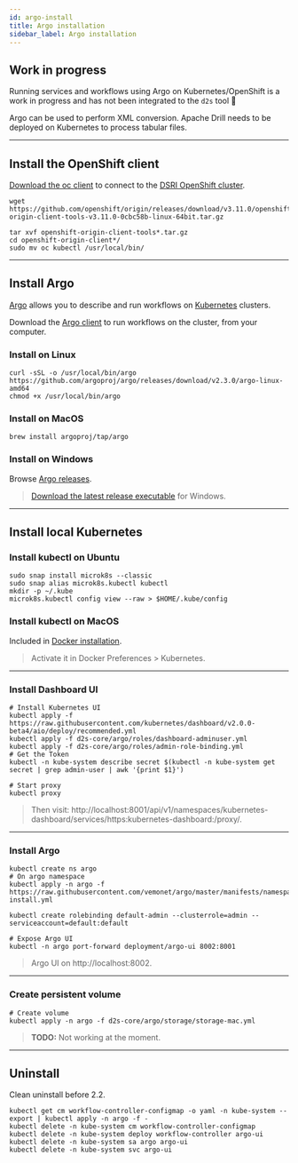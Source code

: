 ```yaml
---
id: argo-install
title: Argo installation
sidebar_label: Argo installation
---
```


## Work in progress

Running services and workflows using Argo on Kubernetes/OpenShift is a work in progress and has not been integrated to the `d2s` tool 🔧

Argo can be used to perform XML conversion. Apache Drill needs to be deployed on Kubernetes to process tabular files.

---

## Install the OpenShift client

[Download the oc client](https://www.okd.io/download.html) to connect to the [DSRI OpenShift cluster](https://app.dsri.unimaas.nl:8443/).

```shell
wget https://github.com/openshift/origin/releases/download/v3.11.0/openshift-origin-client-tools-v3.11.0-0cbc58b-linux-64bit.tar.gz

tar xvf openshift-origin-client-tools*.tar.gz
cd openshift-origin-client*/
sudo mv oc kubectl /usr/local/bin/
```

---

## Install Argo

[Argo](https://argoproj.github.io/argo/) allows you to describe and run workflows on [Kubernetes](https://kubernetes.io/) clusters.

Download the [Argo client](https://github.com/argoproj/argo/blob/master/demo.md#1-download-argo) to run workflows on the cluster, from your computer.

### Install on Linux

```shell
curl -sSL -o /usr/local/bin/argo https://github.com/argoproj/argo/releases/download/v2.3.0/argo-linux-amd64
chmod +x /usr/local/bin/argo
```

### Install on MacOS

```shell
brew install argoproj/tap/argo
```

### Install on Windows

Browse [Argo releases](https://github.com/argoproj/argo/releases).

> [Download the latest release executable](https://github.com/argoproj/argo/releases/latest/download/argo-windows-amd64) for Windows.

---

## Install local Kubernetes

### Install kubectl on Ubuntu

```shell
sudo snap install microk8s --classic
sudo snap alias microk8s.kubectl kubectl
mkdir -p ~/.kube
microk8s.kubectl config view --raw > $HOME/.kube/config
```

### Install kubectl on MacOS

Included in [Docker installation](/docs/cwl-install#on-macos-windows).

> Activate it in Docker Preferences > Kubernetes.

---

### Install Dashboard UI

```shell
# Install Kubernetes UI
kubectl apply -f https://raw.githubusercontent.com/kubernetes/dashboard/v2.0.0-beta4/aio/deploy/recommended.yml
kubectl apply -f d2s-core/argo/roles/dashboard-adminuser.yml
kubectl apply -f d2s-core/argo/roles/admin-role-binding.yml
# Get the Token
kubectl -n kube-system describe secret $(kubectl -n kube-system get secret | grep admin-user | awk '{print $1}')

# Start proxy
kubectl proxy
```

> Then visit: http://localhost:8001/api/v1/namespaces/kubernetes-dashboard/services/https:kubernetes-dashboard:/proxy/.

---

### Install Argo

```shell
kubectl create ns argo
# On argo namespace
kubectl apply -n argo -f https://raw.githubusercontent.com/vemonet/argo/master/manifests/namespace-install.yml

kubectl create rolebinding default-admin --clusterrole=admin --serviceaccount=default:default

# Expose Argo UI
kubectl -n argo port-forward deployment/argo-ui 8002:8001
```

> Argo UI on http://localhost:8002.

---

### Create persistent volume

```shell
# Create volume
kubectl apply -n argo -f d2s-core/argo/storage/storage-mac.yml
```

> **TODO:** Not working at the moment.

---

## Uninstall

Clean uninstall before 2.2.

```shell
kubectl get cm workflow-controller-configmap -o yaml -n kube-system --export | kubectl apply -n argo -f -
kubectl delete -n kube-system cm workflow-controller-configmap
kubectl delete -n kube-system deploy workflow-controller argo-ui
kubectl delete -n kube-system sa argo argo-ui
kubectl delete -n kube-system svc argo-ui
```
